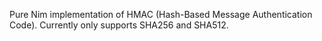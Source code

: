Pure Nim implementation of HMAC (Hash-Based Message Authentication Code). Currently only supports SHA256 and SHA512.
